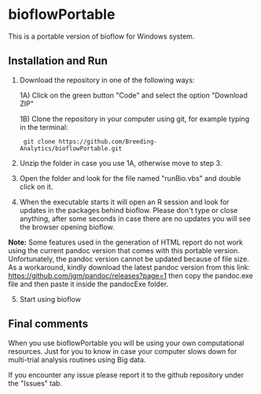 # bioflowPortable

This is a portable version of bioflow for Windows system.

## Installation and Run

1) Download the repository in one of the following ways:

    1A) Click on the green button "Code" and select the option "Download ZIP"
    
    1B) Clone the repository in your computer using git, for example typing in the terminal:
    
        git clone https://github.com/Breeding-Analytics/bioflowPortable.git

2) Unzip the folder in case you use 1A, otherwise move to step 3.

3) Open the folder and look for the file named "runBio.vbs" and double click on it.

4) When the executable starts it will open an R session and look for updates in the packages behind bioflow. Please don't type or close anything, after some seconds in case there are no updates you will see the browser opening bioflow.

**Note:** Some features used in the generation of HTML report do not work using the current pandoc version that comes with this portable version. Unfortunately, the pandoc version cannot be updated because of file size. As a workaround, kindly download the latest pandoc version from this link: https://github.com/jgm/pandoc/releases?page=1 then copy the pandoc.exe file and then paste it inside the pandocExe folder.

5) Start using bioflow

## Final comments

When you use bioflowPortable you will be using your own computational resources. Just for you to know in case your computer slows down for multi-trial analysis routines using Big data.

If you encounter any issue please report it to the github repository under the "Issues" tab.
